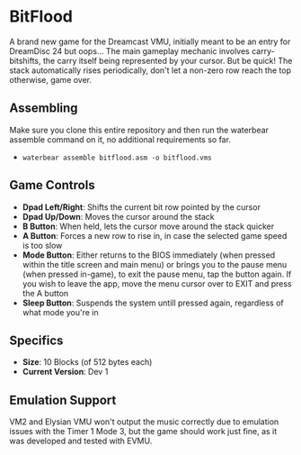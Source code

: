 # BitFlood
A brand new game for the Dreamcast VMU, initially meant to be an entry for DreamDisc 24 but oops... The main gameplay mechanic involves carry-bitshifts, the carry itself being represented by your cursor. But be quick! The stack automatically rises periodically, don't let a non-zero row reach the top otherwise, game over.

## Assembling
Make sure you clone this entire repository and then run the waterbear assemble command on it, no additional requirements so far.
- `waterbear assemble bitflood.asm -o bitflood.vms`

## Game Controls
- **Dpad Left/Right**: Shifts the current bit row pointed by the cursor
- **Dpad Up/Down**: Moves the cursor around the stack
- **B Button**: When held, lets the cursor move around the stack quicker
- **A Button**: Forces a new row to rise in, in case the selected game speed is too slow
- **Mode Button**: Either returns to the BIOS immediately (when pressed within the title screen and main menu) or brings you to the pause menu (when pressed in-game), to exit the pause menu, tap the button again. If you wish to leave the app, move the menu cursor over to EXIT and press the A button
- **Sleep Button**: Suspends the system untill pressed again, regardless of what mode you're in

## Specifics
- **Size**: 10 Blocks (of 512 bytes each)
- **Current Version**: Dev 1

## Emulation Support
VM2 and Elysian VMU won't output the music correctly due to emulation issues with the Timer 1 Mode 3, but the game should work just fine, as it was developed and tested with EVMU.
